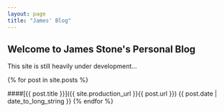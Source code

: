 ```yaml
---
layout: page
title: "James' Blog"
---
```


## Welcome to James Stone's Personal Blog

This site is still heavily under development...

{% for post in site.posts %}
    
####[{{ post.title }}]({{ site.production_url }}{{ post.url }})
{{ post.date | date_to_long_string }}
{% endfor %}